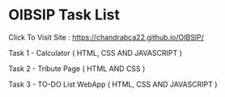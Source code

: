 # OIBSIP Task List

Click To Visit Site : https://chandrabca22.github.io/OIBSIP/

Task 1 - Calculator ( HTML, CSS AND JAVASCRIPT )

Task 2 - Tribute Page ( HTML AND CSS )

Task 3 - TO-DO List WebApp ( HTML, CSS AND JAVASCRIPT )